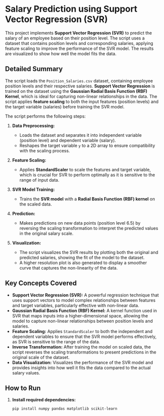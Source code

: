 # Salary Prediction using Support Vector Regression (SVR)

This project implements **Support Vector Regression (SVR)** to predict the salary of an employee based on their position level. The script uses a dataset that contains position levels and corresponding salaries, applying feature scaling to improve the performance of the SVR model. The results are visualized to show how well the model fits the data.

## Detailed Summary

The script loads the `Position_Salaries.csv` dataset, containing employee position levels and their respective salaries. **Support Vector Regression** is trained on the dataset using the **Gaussian Radial Basis Function (RBF) Kernel**, which is ideal for capturing non-linear relationships in the data. The script applies **feature scaling** to both the input features (position levels) and the target variable (salaries) before training the SVR model.

The script performs the following steps:

1. **Data Preprocessing:**
   - Loads the dataset and separates it into independent variable (position level) and dependent variable (salary).
   - Reshapes the target variable `y` to a 2D array to ensure compatibility with the scaling process.

2. **Feature Scaling:**
   - Applies **StandardScaler** to scale the features and target variable, which is crucial for SVR to perform optimally as it is sensitive to the range of input data.

3. **SVR Model Training:**
   - Trains the **SVR model** with a **Radial Basis Function (RBF) kernel** on the scaled data.
   
4. **Prediction:**
   - Makes predictions on new data points (position level 6.5) by reversing the scaling transformation to interpret the predicted values in the original salary scale.

5. **Visualization:**
   - The script visualizes the SVR results by plotting both the original and predicted salaries, showing the fit of the model to the dataset.
   - A higher resolution plot is also generated to display a smoother curve that captures the non-linearity of the data.

## Key Concepts Covered

- **Support Vector Regression (SVR):** A powerful regression technique that uses support vectors to model complex relationships between features and target variables, particularly effective with non-linear data.
- **Gaussian Radial Basis Function (RBF) Kernel:** A kernel function used in SVR that maps inputs into a higher-dimensional space, allowing the model to capture non-linear relationships between position levels and salaries.
- **Feature Scaling:** Applies `StandardScaler` to both the independent and dependent variables to ensure that the SVR model performs effectively, as SVR is sensitive to the range of the data.
- **Inverse Transformation:** After training the model on scaled data, the script reverses the scaling transformations to present predictions in the original scale of the dataset.
- **Data Visualization:** Visualizes the performance of the SVR model and provides insights into how well it fits the data compared to the actual salary values.

## How to Run

1. **Install required dependencies:**
   ```bash
   pip install numpy pandas matplotlib scikit-learn
